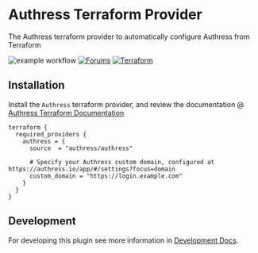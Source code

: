 # Authress Terraform Provider
The Authress terraform provider to automatically configure Authress from Terraform

![example workflow](https://github.com/authress/terraform-provider-authress/actions/workflows/build.yml/badge.svg) [![Forums][discuss-badge]][discuss] [![Terraform][terraform-badge]][terraform-link]

[discuss-badge]: https://img.shields.io/badge/build-terraform--authress-623CE4.svg
[discuss]: https://discuss.hashicorp.com/c/terraform-providers/31

[terraform-badge]: https://img.shields.io/badge/install-terraform--authress-blue.svg
[terraform-link]: https://registry.terraform.io/providers/hashicorp/authress/latest/docs

## Installation

Install the `Authress` terraform provider, and review the documentation @ [Authress Terraform Documentation](https://registry.terraform.io/providers/hashicorp/authress/latest/docs)

```hcl
terraform {
  required_providers {
    authress = {
      source  = "authress/authress"
      
      # Specify your Authress custom domain, configured at https://authress.io/app/#/settings?focus=domain
      custom_domain = "https://login.example.com"
    }
  }
}
```


## Development
For developing this plugin see more information in [Development Docs](./development-examples/README.md).